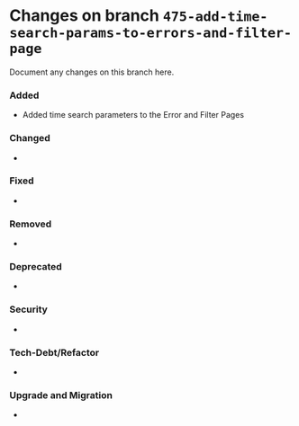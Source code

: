 # Changes on branch `475-add-time-search-params-to-errors-and-filter-page`
Document any changes on this branch here.
### Added
- Added time search parameters to the Error and Filter Pages 

### Changed
- 

### Fixed
- 

### Removed
- 

### Deprecated
- 

### Security
- 

### Tech-Debt/Refactor
- 

### Upgrade and Migration
- 
